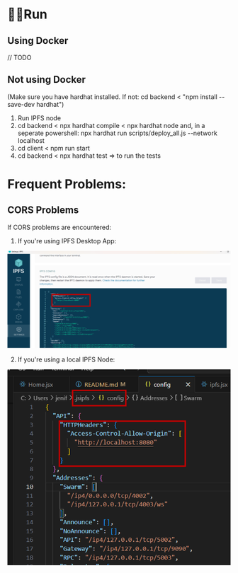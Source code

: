 # 🏃‍♀️Run

## Using Docker

// TODO

## Not using Docker

(Make sure you have hardhat installed. If not: cd backend < "npm install --save-dev hardhat")
1. Run IPFS node 
2. cd backend < npx hardhat compile < npx hardhat node and, in a seperate powershell: npx hardhat run scripts/deploy_all.js --network localhost
3. cd client < npm run start
4. cd backend < npx hardhat test => to run the tests

# Frequent Problems:

## CORS Problems
If CORS problems are encountered:
1. If you're using IPFS Desktop App:

![Docker](images/dockerApp.png)

2. If you're using a local IPFS Node:

![DockerNode](images/dockerNode.png)